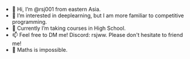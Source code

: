 - 👋 Hi, I’m @rsj001 from eastern Asia.
- 🌱 I’m interested in deeplearning, but I am more familiar to competitive programming.
- 👀 Currently I’m taking courses in High School.
- 📫 Feel free to DM me! Discord: rsjww. Please don't hesitate to friend me!
- 🦆 Maths is impossible.

